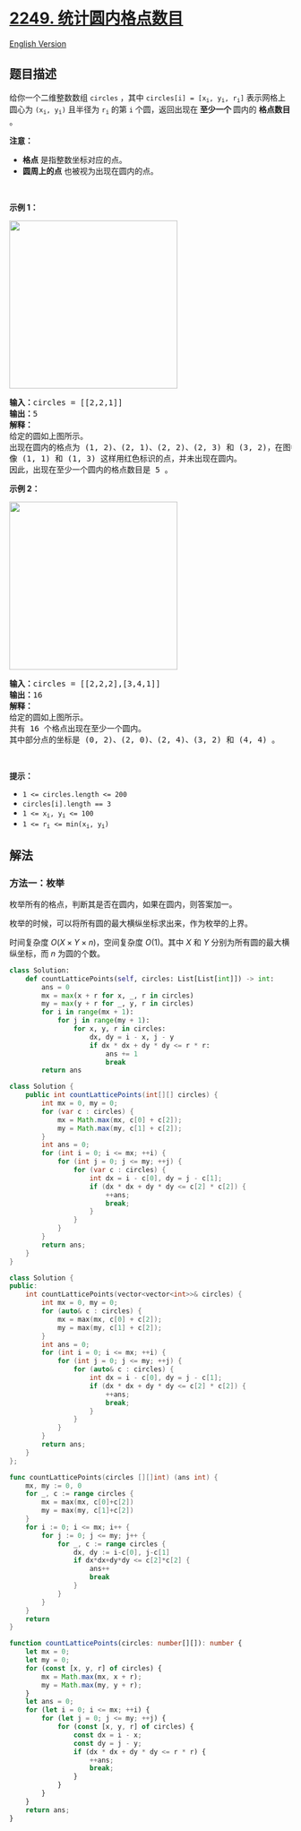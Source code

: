 # [2249. 统计圆内格点数目](https://leetcode.cn/problems/count-lattice-points-inside-a-circle)

[English Version](/solution/2200-2299/2249.Count%20Lattice%20Points%20Inside%20a%20Circle/README_EN.md)

<!-- tags:几何,数组,哈希表,数学,枚举 -->

<!-- difficulty:中等 -->

## 题目描述

<!-- 这里写题目描述 -->

<p>给你一个二维整数数组 <code>circles</code> ，其中 <code>circles[i] = [x<sub>i</sub>, y<sub>i</sub>, r<sub>i</sub>]</code> 表示网格上圆心为 <code>(x<sub>i</sub>, y<sub>i</sub>)</code> 且半径为 <code>r<sub>i</sub></code> 的第 <code>i</code> 个圆，返回出现在<strong> 至少一个 </strong>圆内的 <strong>格点数目</strong> 。</p>

<p><strong>注意：</strong></p>

<ul>
	<li><strong>格点</strong> 是指整数坐标对应的点。</li>
	<li><strong>圆周上的点</strong> 也被视为出现在圆内的点。</li>
</ul>

<p>&nbsp;</p>

<p><strong>示例 1：</strong></p>

<p><img alt="" src="https://fastly.jsdelivr.net/gh/doocs/leetcode@main/solution/2200-2299/2249.Count%20Lattice%20Points%20Inside%20a%20Circle/images/exa-11.png" style="width: 300px; height: 300px;" /></p>

<pre>
<strong>输入：</strong>circles = [[2,2,1]]
<strong>输出：</strong>5
<strong>解释：</strong>
给定的圆如上图所示。
出现在圆内的格点为 (1, 2)、(2, 1)、(2, 2)、(2, 3) 和 (3, 2)，在图中用绿色标识。
像 (1, 1) 和 (1, 3) 这样用红色标识的点，并未出现在圆内。
因此，出现在至少一个圆内的格点数目是 5 。</pre>

<p><strong>示例 2：</strong></p>

<p><img alt="" src="https://fastly.jsdelivr.net/gh/doocs/leetcode@main/solution/2200-2299/2249.Count%20Lattice%20Points%20Inside%20a%20Circle/images/exa-22.png" style="width: 300px; height: 300px;" /></p>

<pre>
<strong>输入：</strong>circles = [[2,2,2],[3,4,1]]
<strong>输出：</strong>16
<strong>解释：</strong>
给定的圆如上图所示。
共有 16 个格点出现在至少一个圆内。
其中部分点的坐标是 (0, 2)、(2, 0)、(2, 4)、(3, 2) 和 (4, 4) 。
</pre>

<p>&nbsp;</p>

<p><strong>提示：</strong></p>

<ul>
	<li><code>1 &lt;= circles.length &lt;= 200</code></li>
	<li><code>circles[i].length == 3</code></li>
	<li><code>1 &lt;= x<sub>i</sub>, y<sub>i</sub> &lt;= 100</code></li>
	<li><code>1 &lt;= r<sub>i</sub> &lt;= min(x<sub>i</sub>, y<sub>i</sub>)</code></li>
</ul>

## 解法

### 方法一：枚举

枚举所有的格点，判断其是否在圆内，如果在圆内，则答案加一。

枚举的时候，可以将所有圆的最大横纵坐标求出来，作为枚举的上界。

时间复杂度 $O(X \times Y \times n)$，空间复杂度 $O(1)$。其中 $X$ 和 $Y$ 分别为所有圆的最大横纵坐标，而 $n$ 为圆的个数。

<!-- tabs:start -->

```python
class Solution:
    def countLatticePoints(self, circles: List[List[int]]) -> int:
        ans = 0
        mx = max(x + r for x, _, r in circles)
        my = max(y + r for _, y, r in circles)
        for i in range(mx + 1):
            for j in range(my + 1):
                for x, y, r in circles:
                    dx, dy = i - x, j - y
                    if dx * dx + dy * dy <= r * r:
                        ans += 1
                        break
        return ans
```

```java
class Solution {
    public int countLatticePoints(int[][] circles) {
        int mx = 0, my = 0;
        for (var c : circles) {
            mx = Math.max(mx, c[0] + c[2]);
            my = Math.max(my, c[1] + c[2]);
        }
        int ans = 0;
        for (int i = 0; i <= mx; ++i) {
            for (int j = 0; j <= my; ++j) {
                for (var c : circles) {
                    int dx = i - c[0], dy = j - c[1];
                    if (dx * dx + dy * dy <= c[2] * c[2]) {
                        ++ans;
                        break;
                    }
                }
            }
        }
        return ans;
    }
}
```

```cpp
class Solution {
public:
    int countLatticePoints(vector<vector<int>>& circles) {
        int mx = 0, my = 0;
        for (auto& c : circles) {
            mx = max(mx, c[0] + c[2]);
            my = max(my, c[1] + c[2]);
        }
        int ans = 0;
        for (int i = 0; i <= mx; ++i) {
            for (int j = 0; j <= my; ++j) {
                for (auto& c : circles) {
                    int dx = i - c[0], dy = j - c[1];
                    if (dx * dx + dy * dy <= c[2] * c[2]) {
                        ++ans;
                        break;
                    }
                }
            }
        }
        return ans;
    }
};
```

```go
func countLatticePoints(circles [][]int) (ans int) {
	mx, my := 0, 0
	for _, c := range circles {
		mx = max(mx, c[0]+c[2])
		my = max(my, c[1]+c[2])
	}
	for i := 0; i <= mx; i++ {
		for j := 0; j <= my; j++ {
			for _, c := range circles {
				dx, dy := i-c[0], j-c[1]
				if dx*dx+dy*dy <= c[2]*c[2] {
					ans++
					break
				}
			}
		}
	}
	return
}
```

```ts
function countLatticePoints(circles: number[][]): number {
    let mx = 0;
    let my = 0;
    for (const [x, y, r] of circles) {
        mx = Math.max(mx, x + r);
        my = Math.max(my, y + r);
    }
    let ans = 0;
    for (let i = 0; i <= mx; ++i) {
        for (let j = 0; j <= my; ++j) {
            for (const [x, y, r] of circles) {
                const dx = i - x;
                const dy = j - y;
                if (dx * dx + dy * dy <= r * r) {
                    ++ans;
                    break;
                }
            }
        }
    }
    return ans;
}
```

<!-- tabs:end -->

<!-- end -->
